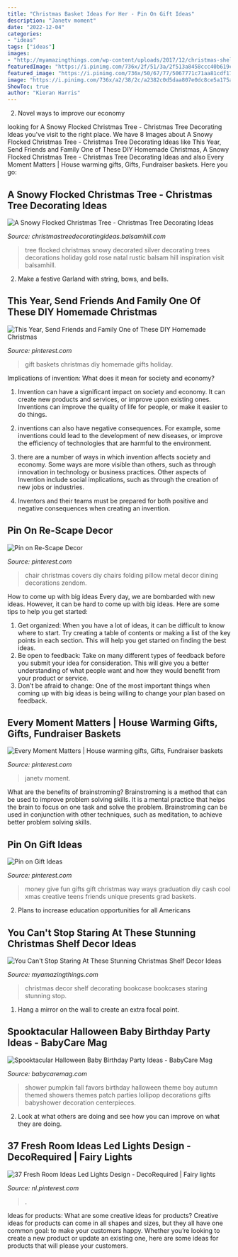 ```yaml
---
title: "Christmas Basket Ideas For Her - Pin On Gift Ideas"
description: "Janetv moment"
date: "2022-12-04"
categories:
- "ideas"
tags: ["ideas"]
images:
- "http://myamazingthings.com/wp-content/uploads/2017/12/christmas-shelf-decor-7-.jpg"
featuredImage: "https://i.pinimg.com/736x/2f/51/3a/2f513a8458ccc40b619c79b07488e5b1.jpg"
featured_image: "https://i.pinimg.com/736x/50/67/77/5067771c71aa81cdf170fc404e595e99--cash-gifts-graduation-gifts.jpg"
image: "https://i.pinimg.com/736x/a2/38/2c/a2382c0d5daa807e0dc8ce5a175a219c--covering-chairs-christmas-chair.jpg"
ShowToc: true
author: "Kieran Harris"
---
```



2. Novel ways to improve our economy

	

		
looking for A Snowy Flocked Christmas Tree - Christmas Tree Decorating Ideas you've visit to the right place. We have 8 Images about A Snowy Flocked Christmas Tree - Christmas Tree Decorating Ideas like This Year, Send Friends and Family One of These DIY Homemade Christmas, A Snowy Flocked Christmas Tree - Christmas Tree Decorating Ideas and also Every Moment Matters | House warming gifts, Gifts, Fundraiser baskets. Here you go:
		
    
## A Snowy Flocked Christmas Tree - Christmas Tree Decorating Ideas

<img loading=lazy src="http://christmastreedecoratingideas.balsamhill.com/wp-content/uploads/2018/02/1-1.jpg" onerror="this.onerror=null;this.src='https://tse4.mm.bing.net/th?id=OIP.DpTs9crUAozyLhvN2xWzLAHaLL&amp;pid=15.1';" alt="A Snowy Flocked Christmas Tree - Christmas Tree Decorating Ideas">

_Source: christmastreedecoratingideas.balsamhill.com_

>tree flocked christmas snowy decorated silver decorating trees decorations holiday gold rose natal rustic balsam hill inspiration visit balsamhill. 

	

2. Make a festive Garland with string, bows, and bells.

    
## This Year, Send Friends And Family One Of These DIY Homemade Christmas

<img loading=lazy src="https://i.pinimg.com/736x/2f/51/3a/2f513a8458ccc40b619c79b07488e5b1.jpg" onerror="this.onerror=null;this.src='https://tse2.mm.bing.net/th?id=OIP.1op72UdptsvT8kT_SvKMwQHaLH&amp;pid=15.1';" alt="This Year, Send Friends and Family One of These DIY Homemade Christmas">

_Source: pinterest.com_

>gift baskets christmas diy homemade gifts holiday. 

	

Implications of invention: What does it mean for society and economy?
1. Invention can have a significant impact on society and economy. It can create new products and services, or improve upon existing ones. Inventions can improve the quality of life for people, or make it easier to do things.
2. inventions can also have negative consequences. For example, some inventions could lead to the development of new diseases, or improve the efficiency of technologies that are harmful to the environment.

3. there are a number of ways in which invention affects society and economy. Some ways are more visible than others, such as through innovation in technology or business practices. Other aspects of Invention include social implications, such as through the creation of new jobs or industries.

4. Inventors and their teams must be prepared for both positive and negative consequences when creating an invention.

    
## Pin On Re-Scape Decor

<img loading=lazy src="https://i.pinimg.com/736x/a2/38/2c/a2382c0d5daa807e0dc8ce5a175a219c--covering-chairs-christmas-chair.jpg" onerror="this.onerror=null;this.src='https://tse2.mm.bing.net/th?id=OIP.gRXPNjDyiWVzB5o--NoXPAHaLH&amp;pid=15.1';" alt="Pin on Re-Scape Decor">

_Source: pinterest.com_

>chair christmas covers diy chairs folding pillow metal decor dining decorations zendom. 

	

How to come up with big ideas
Every day, we are bombarded with new ideas. However, it can be hard to come up with big ideas. Here are some tips to help you get started: 
1. Get organized: When you have a lot of ideas, it can be difficult to know where to start. Try creating a table of contents or making a list of the key points in each section. This will help you get started on finding the best ideas. 
2. Be open to feedback: Take on many different types of feedback before you submit your idea for consideration. This will give you a better understanding of what people want and how they would benefit from your product or service. 
3. Don’t be afraid to change: One of the most important things when coming up with big ideas is being willing to change your plan based on feedback.

    
## Every Moment Matters | House Warming Gifts, Gifts, Fundraiser Baskets

<img loading=lazy src="https://i.pinimg.com/736x/e4/64/89/e46489e599fc1af769a52235248b8b10.jpg" onerror="this.onerror=null;this.src='https://tse4.mm.bing.net/th?id=OIP.osuk8LkJSYz11IR6IEp_DgHaJ3&amp;pid=15.1';" alt="Every Moment Matters | House warming gifts, Gifts, Fundraiser baskets">

_Source: pinterest.com_

>janetv moment. 

	

What are the benefits of brainstroming?
Brainstroming is a method that can be used to improve problem solving skills. It is a mental practice that helps the brain to focus on one task and solve the problem. Brainstroming can be used in conjunction with other techniques, such as meditation, to achieve better problem solving skills.

    
## Pin On Gift Ideas

<img loading=lazy src="https://i.pinimg.com/736x/50/67/77/5067771c71aa81cdf170fc404e595e99--cash-gifts-graduation-gifts.jpg" onerror="this.onerror=null;this.src='https://tse4.mm.bing.net/th?id=OIP.LMFM7Eh_g7X5sGHfflu9MQAAAA&amp;pid=15.1';" alt="Pin on Gift Ideas">

_Source: pinterest.com_

>money give fun gifts gift christmas way ways graduation diy cash cool xmas creative teens friends unique presents grad baskets. 

	

2. Plans to increase education opportunities for all Americans 

    
## You Can&#039;t Stop Staring At These Stunning Christmas Shelf Decor Ideas

<img loading=lazy src="http://myamazingthings.com/wp-content/uploads/2017/12/christmas-shelf-decor-7-.jpg" onerror="this.onerror=null;this.src='https://tse4.mm.bing.net/th?id=OIP.rOfRFMzD7U3_mXIS-WSC-QHaJ4&amp;pid=15.1';" alt="You Can&#039;t Stop Staring At These Stunning Christmas Shelf Decor Ideas">

_Source: myamazingthings.com_

>christmas decor shelf decorating bookcase bookcases staring stunning stop. 

	

1. Hang a mirror on the wall to create an extra focal point.

    
## Spooktacular Halloween Baby Birthday Party Ideas - BabyCare Mag

<img loading=lazy src="http://www.babycaremag.com/wp-content/uploads/2016/09/35f169f4e4fb11a070a2831bca53336d.jpg" onerror="this.onerror=null;this.src='https://tse3.mm.bing.net/th?id=OIP.Ee0PM7b-y5rgHRl6bONDbQHaKX&amp;pid=15.1';" alt="Spooktacular Halloween Baby Birthday Party Ideas - BabyCare Mag">

_Source: babycaremag.com_

>shower pumpkin fall favors birthday halloween theme boy autumn themed showers themes patch parties lollipop decorations gifts babyshower decoration centerpieces. 

	

2. Look at what others are doing and see how you can improve on what they are doing. 

    
## 37 Fresh Room Ideas Led Lights Design - DecoRequired | Fairy Lights

<img loading=lazy src="https://i.pinimg.com/736x/60/6d/26/606d26ac49d965ef3519cdb3759df307.jpg" onerror="this.onerror=null;this.src='https://tse2.mm.bing.net/th?id=OIP.Y_v1SckRe19xgiMpSVsNPgHaKd&amp;pid=15.1';" alt="37 Fresh Room Ideas Led Lights Design - DecoRequired | Fairy lights">

_Source: nl.pinterest.com_

>. 

	

Ideas for products: What are some creative ideas for products?
Creative ideas for products can come in all shapes and sizes, but they all have one common goal: to make your customers happy. Whether you’re looking to create a new product or update an existing one, here are some ideas for products that will please your customers.

